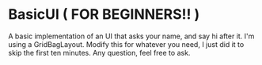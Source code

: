 # BasicUI ( FOR BEGINNERS!! )
A basic implementation of an UI that asks your name, and say hi after it.
I'm using a GridBagLayout.
Modify this for whatever you need, I just did it to skip the first ten minutes.
Any question, feel free to ask.
